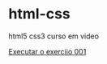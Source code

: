 # html-css
 html5 css3 curso em video

 <a href="https://github.com/adalberto-martins/html-css/exercicios/ex001/idex.html">Executar o exerciio 001</a>
